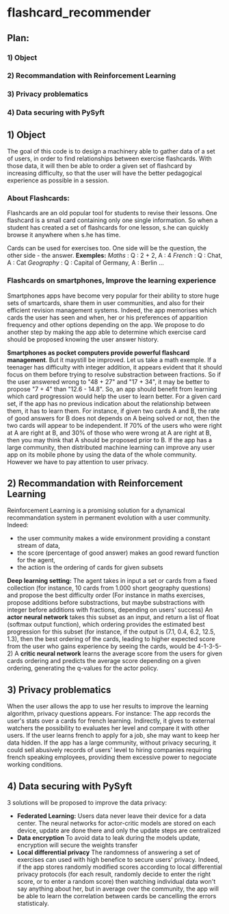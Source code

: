 # flashcard_recommender

## Plan:
### 1) Object
### 2) Recommandation with Reinforcement Learning 
### 3) Privacy problematics
### 4) Data securing with PySyft

## 1) Object

The goal of this code is to design a machinery able to gather data of a set of users, in order to find relationships between exercise flashcards. With those data, it will then be able to order a given set of flashcard by increasing difficulty, so that the user will have the better pedagogical experience as possible in a session.

### About Flashcards:

Flashcards are an old popular tool for students to revise their lessons. One flashcard is a small card containing only one single information. So when a student has created a set of flashcards for one lesson, s.he can quickly browse it anywhere when s.he has time.

Cards can be used for exercises too. One side will be the question, the other side - the answer.
**Exemples:**
*Maths* : Q : 2 + 2, A : 4
*French* : Q : Chat, A : Cat
*Geography* : Q : Capital of Germany, A : Berlin
...

### Flashcards on smartphones, Improve the learning experience

Smartphones apps have become very popular for their ability to store huge sets of smartcards, share them in user communities, and also for their efficient revision management systems. Indeed, the app memorises which cards the user has seen and when, her or his preferences of apparition frequency and other options depending on the app. We propose to do another step by making the app able to determine which exercise card should be proposed knowing the user answer history.

**Smartphones as pocket computers provide powerful flashcard management**. But it maystill be improved. Let us take a math exemple. If a teenager has difficulty with integer addition, it appears evident that it should focus on them before trying to resolve substraction between fractions. So if the user answered wrong to "48 + 27" and "17 + 34", it may be better to propose "7 + 4" than "12.6 - 14.8".
So, an app should benefit from learning which card progression would help the user to learn better. For a given card set, if the app has no previous indication about the relationship between them, it has to learn them. For instance, if given two cards A and B, the rate of good answers for B does not depends on A being solved or not, then the two cards will appear to be independent. If 70% of the users who were right at A are right at B, and 30% of those who were wrong at A are right at B, then you may think that A should be proposed prior to B. 
If the app has a large community, then distributed machine learning can improve any user app on its mobile phone by using the data of the whole community. However we have to pay attention to user privacy.

## 2) Recommandation with Reinforcement Learning

Reinforcement Learning is a promising solution for a dynamical recommandation system in permanent evolution with a user community. Indeed:
- the user community makes a wide environment providing a constant stream of data,
- the score (percentage of good answer) makes an good reward function for the agent,
- the action is the ordering of cards for given subsets

**Deep learning setting:**
The agent takes in input a set or cards from a fixed collection (for instance, 10 cards from 1.000 short geography questions) and propose the best difficulty order (For instance in maths exercises, propose additions before substractions, but maybe substractions with integer before additions with fractions, depending on users' success)
An **actor neural network** takes this subset as an input, and return a list of float (softmax output function), which ordering provides the estimated best progression for this subset (for instance, if the output is (7.1, 0.4, 6.2, 12.5, 1.3), then the best ordering of the cards, leading to higher expected score from the user who gains experience by seeing the cards, would be 4-1-3-5-2)
A **critic neural network** learns the average score from the users for given cards ordering and predicts the average score depending on a given ordering, generating the q-values for the actor policy.

## 3) Privacy problematics

When the user allows the app to use her results to improve the learning algorithm, privacy questions appears. For instance:
The app records the user's stats over a cards for french learning. Indirectly, it gives to external watchers the possibility to evaluates her level and compare it with other users. If the user learns french to apply for a job, she may want to keep her data hidden. If the app has a large community, without privacy securing, it could sell abusively records of users' level to hiring companies requiring french speaking employees, providing them excessive power to negociate working conditions.

## 4) Data securing with PySyft

3 solutions will be proposed to improve the data privacy:
- **Federated Learning:**
Users data never leave their device for a data center. The neural networks for actor-critic models are stored on each device, update are done there and only the update steps are centralized
- **Data encryption**
To avoid data to leak during the models update, encryption will secure the weights transfer
- **Local differential privacy**
The randomness of answering a set of exercises can used with high benefice to secure users' privacy. Indeed, if the app stores randomly modified scores according to local differential privacy protocols (for each result, randomly decide to enter the right score, or to enter a random score) then watching individual data won't say anything about her, but in average over the community, the app will be able to learn the correlation between cards be cancelling the errors statisticaly.
